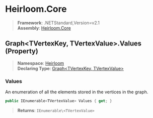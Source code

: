 # Heirloom.Core

> **Framework**: .NETStandard,Version=v2.1  
> **Assembly**: [Heirloom.Core][0]

## Graph\<TVertexKey, TVertexValue>.Values (Property)

> **Namespace**: [Heirloom][0]  
> **Declaring Type**: [Graph\<TVertexKey, TVertexValue>][1]

### Values

An enumeration of all the elements stored in the vertices in the graph.

```cs
public IEnumerable<TVertexValue> Values { get; }
```

> **Returns**: `IEnumerable\<TVertexValue>`

[0]: ../../../Heirloom.Core.md
[1]: ../Graph[TVertexKey,TVertexValue].md
